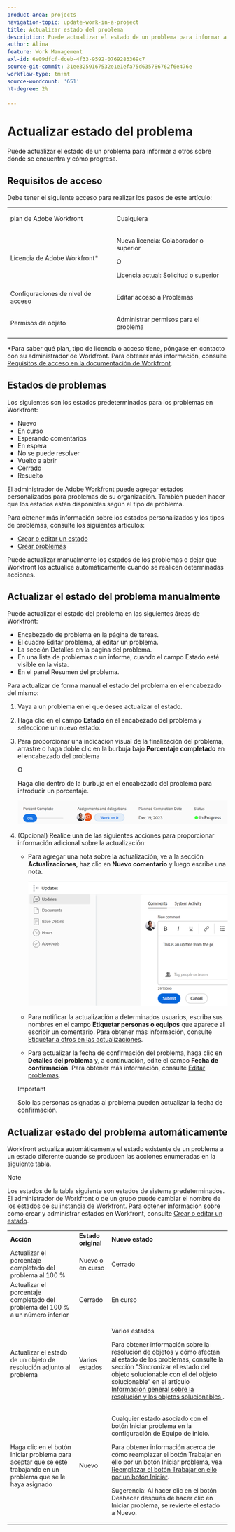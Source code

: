 ```yaml
---
product-area: projects
navigation-topic: update-work-in-a-project
title: Actualizar estado del problema
description: Puede actualizar el estado de un problema para informar a otros sobre dónde se encuentra y cómo progresa.
author: Alina
feature: Work Management
exl-id: 6e09dfcf-dceb-4f33-9592-0769283369c7
source-git-commit: 31ee3259167532e1e1efa75d635786762f6e476e
workflow-type: tm+mt
source-wordcount: '651'
ht-degree: 2%

---
```


# Actualizar estado del problema

<!--Audited: 01/2024-->

Puede actualizar el estado de un problema para informar a otros sobre dónde se encuentra y cómo progresa.

## Requisitos de acceso

Debe tener el siguiente acceso para realizar los pasos de este artículo:

<table style="table-layout:auto"> 
 <col> 
 <col> 
 <tbody> 
  <tr> 
   <td role="rowheader">plan de Adobe Workfront</td> 
   <td> <p>Cualquiera</p> </td> 
  </tr> 
  <tr> 
   <td role="rowheader">Licencia de Adobe Workfront*</td> 
   <td> <p>Nueva licencia: Colaborador o superior</p>
   O
   <p>Licencia actual: Solicitud o superior</p>
   </td> 
  </tr> 
  <tr> 
   <td role="rowheader">Configuraciones de nivel de acceso</td> 
   <td> <p>Editar acceso a Problemas</p> </td> 
  </tr> 
  <tr> 
   <td role="rowheader">Permisos de objeto</td> 
   <td> <p>Administrar permisos para el problema</p> </td> 
  </tr> 
 </tbody> 
</table>

*Para saber qué plan, tipo de licencia o acceso tiene, póngase en contacto con su administrador de Workfront. Para obtener más información, consulte [Requisitos de acceso en la documentación de Workfront](/help/quicksilver/administration-and-setup/add-users/access-levels-and-object-permissions/access-level-requirements-in-documentation.md).

## Estados de problemas

Los siguientes son los estados predeterminados para los problemas en Workfront:

* Nuevo
* En curso
* Esperando comentarios
* En espera
* No se puede resolver
* Vuelto a abrir
* Cerrado
* Resuelto

El administrador de Adobe Workfront puede agregar estados personalizados para problemas de su organización. También pueden hacer que los estados estén disponibles según el tipo de problema.

Para obtener más información sobre los estados personalizados y los tipos de problemas, consulte los siguientes artículos:

* [Crear o editar un estado](../../../administration-and-setup/customize-workfront/creating-custom-status-and-priority-labels/create-or-edit-a-status.md)
* [Crear problemas](../../../manage-work/issues/manage-issues/create-issues.md)

Puede actualizar manualmente los estados de los problemas o dejar que Workfront los actualice automáticamente cuando se realicen determinadas acciones.

## Actualizar el estado del problema manualmente

Puede actualizar el estado del problema en las siguientes áreas de Workfront:

* Encabezado de problema en la página de tareas.
* El cuadro Editar problema, al editar un problema.
* La sección Detalles en la página del problema.
* En una lista de problemas o un informe, cuando el campo Estado esté visible en la vista.
* En el panel Resumen del problema.

Para actualizar de forma manual el estado del problema en el encabezado del mismo:

1. Vaya a un problema en el que desee actualizar el estado.
1. Haga clic en el campo **Estado** en el encabezado del problema y seleccione un nuevo estado.
1. Para proporcionar una indicación visual de la finalización del problema, arrastre o haga doble clic en la burbuja bajo **Porcentaje completado** en el encabezado del problema

   O

   Haga clic dentro de la burbuja en el encabezado del problema para introducir un porcentaje.

   ![](assets/nwe-updatetaskpercentinheader-350x54.png)

1. (Opcional) Realice una de las siguientes acciones para proporcionar información adicional sobre la actualización:

   * Para agregar una nota sobre la actualización, ve a la sección **Actualizaciones**, haz clic en **Nuevo comentario** y luego escribe una nota.

     ![](assets/nwe-issue-update-stream-message-box-350x125.png)

   * Para notificar la actualización a determinados usuarios, escriba sus nombres en el campo **Etiquetar personas o equipos** que aparece al escribir un comentario. Para obtener más información, consulte [Etiquetar a otros en las actualizaciones](../../../workfront-basics/updating-work-items-and-viewing-updates/tag-others-on-updates.md).
   * Para actualizar la fecha de confirmación del problema, haga clic en **Detalles del problema** y, a continuación, edite el campo **Fecha de confirmación**. Para obtener más información, consulte [Editar problemas](/help/quicksilver/manage-work/issues/manage-issues/edit-issues.md).


   >[!IMPORTANT]
   >
   >  Solo las personas asignadas al problema pueden actualizar la fecha de confirmación.



<!--Old instructions, in old commenting: 

When you are updating an issue status, you can also add an explanation about the new status and change other issue information such as the commit date.

1. Go to an issue that you are assigned to for which you want to update the status.
1. Click the **Status** field in the issue header and select a new status.

   ![](assets/nwe-issue-status-expanded-in-header-350x370.png)

1. To provide a visual indication of issue completion, drag or double-click the bubble under **Percent Complete** in the header of the issue.

   Or

   Click inside the bubble in the header of the issue to enter a percentage.

   ![](assets/nwe-updatetaskpercentinheader-350x54.png)

-->

## Actualizar estado del problema automáticamente

Workfront actualiza automáticamente el estado existente de un problema a un estado diferente cuando se producen las acciones enumeradas en la siguiente tabla.

>[!NOTE]
>
>Los estados de la tabla siguiente son estados de sistema predeterminados. El administrador de Workfront o de un grupo puede cambiar el nombre de los estados de su instancia de Workfront. Para obtener información sobre cómo crear y administrar estados en Workfront, consulte [Crear o editar un estado](../../../administration-and-setup/customize-workfront/creating-custom-status-and-priority-labels/create-or-edit-a-status.md).

<table style="table-layout:auto"> 
 <col> 
 <col> 
 <col> 
 <tbody> 
  <tr> 
   <td><b>Acción</b></td> 
   <td><b>Estado original</b></td> 
   <td><b>Nuevo estado</b></td> 
  </tr> 
  <tr> 
   <td>Actualizar el porcentaje completado del problema al 100 %</td> 
   <td>Nuevo o en curso</td> 
   <td>Cerrado</td> 
  </tr> 
  <tr> 
   <td>Actualizar el porcentaje completado del problema del 100 % a un número inferior</td> 
   <td>Cerrado </td> 
   <td>En curso</td> 
  </tr> 
  <tr> 
   <td>Actualizar el estado de un objeto de resolución adjunto al problema</td> 
   <td>Varios estados</td> 
   <td> <p>Varios estados</p> <p>Para obtener información sobre la resolución de objetos y cómo afectan al estado de los problemas, consulte la sección "Sincronizar el estado del objeto solucionable con el del objeto solucionable" en el artículo <a href="../../../manage-work/issues/convert-issues/resolving-and-resolvable-objects.md" class="MCXref xref">Información general sobre la resolución y los objetos solucionables </a>.</p> </td> 
  </tr> 
  <tr data-mc-conditions=""> 
   <td><span>Haga clic en el botón Iniciar problema para aceptar que se esté trabajando en un problema que se le haya asignado</span> </td> 
   <td><span>Nuevo</span> </td> 
   <td> <p>Cualquier estado asociado con el botón Iniciar problema en la configuración de Equipo de inicio. </p> <p>Para obtener información acerca de cómo reemplazar el botón Trabajar en ello por un botón Iniciar problema, vea <span href="../../../people-teams-and-groups/create-and-manage-teams/work-on-it-button-to-start-button.md"><a href="../../../people-teams-and-groups/create-and-manage-teams/work-on-it-button-to-start-button.md" class="MCXref xref">Reemplazar el botón Trabajar en ello por un botón Iniciar</a></span><span>.</span> </p> <p>Sugerencia: Al hacer clic en <span data-mc-conditions="QuicksilverOrClassic.Quicksilver">el botón Deshacer</span> después de hacer clic en Iniciar problema, se revierte el estado a Nuevo. </p> </td> 
  </tr> 
 </tbody> 
</table>
